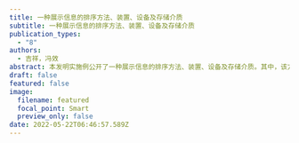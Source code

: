 ```yaml
---
title: 一种展示信息的排序方法、装置、设备及存储介质
subtitle: 一种展示信息的排序方法、装置、设备及存储介质
publication_types:
  - "8"
authors:
  - 吉祥，冯效
abstract: 本发明实施例公开了一种展示信息的排序方法、装置、设备及存储介质。其中，该方法包括：若检测到用户的货运需求，根据货运需求确定第一待展示信息；以及，读取由展示需求确定的第二待展示信息；根据用户的历史操作记录，确定第一待展示信息的排序结果；以及根据预设规则确定第二待展示信息的排序结果；按照第一待展示信息的排序结果，在展示列表的第一类展示单元中进行展示；以及，按照第二待展示信息的排序结果，在展示列表的第二类展示单元中进行展示。本技术方案，能够兼顾用户习惯和实际需求对展示信息的排序进行均衡处理，有效提高了货运效率，同时降低资源浪费。
draft: false
featured: false
image:
  filename: featured
  focal_point: Smart
  preview_only: false
date: 2022-05-22T06:46:57.589Z
---
```

